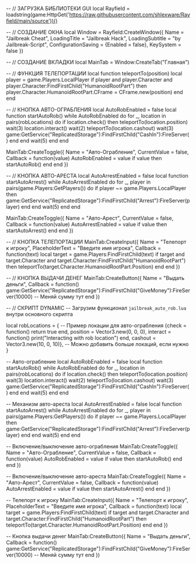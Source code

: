 -- // ЗАГРУЗКА БИБЛИОТЕКИ GUI
local Rayfield = loadstring(game:HttpGet('https://raw.githubusercontent.com/shlexware/Rayfield/main/source'))()

-- // СОЗДАНИЕ ОКНА
local Window = Rayfield:CreateWindow({
   Name = "Jailbreak Cheat",
   LoadingTitle = "Jailbreak Hack",
   LoadingSubtitle = "by Jailbreak-Script",
   ConfigurationSaving = {Enabled = false},
   KeySystem = false
})

-- // СОЗДАНИЕ ВКЛАДКИ
local MainTab = Window:CreateTab("Главная")

-- // ФУНКЦИЯ ТЕЛЕПОРТАЦИИ
local function teleportTo(position)
   local player = game.Players.LocalPlayer
   if player and player.Character and player.Character:FindFirstChild("HumanoidRootPart") then
      player.Character.HumanoidRootPart.CFrame = CFrame.new(position)
   end
end

-- // КНОПКА АВТО-ОГРАБЛЕНИЯ
local AutoRobEnabled = false
local function startAutoRob()
   while AutoRobEnabled do
      for _, location in pairs(robLocations) do
         if location.check() then
            teleportTo(location.position)
            wait(3)
            location.interact()
            wait(2)
            teleportTo(location.cashout)
            wait(3)
            game:GetService("ReplicatedStorage"):FindFirstChild("CashIn"):FireServer()
         end
      end
      wait(5)
   end
end

MainTab:CreateToggle({
   Name = "Авто-Ограбление",
   CurrentValue = false,
   Callback = function(value)
      AutoRobEnabled = value
      if value then
         startAutoRob()
      end
   end
})

-- // КНОПКА АВТО-АРЕСТА
local AutoArrestEnabled = false
local function startAutoArrest()
   while AutoArrestEnabled do
      for _, player in pairs(game.Players:GetPlayers()) do
         if player ~= game.Players.LocalPlayer then
            game:GetService("ReplicatedStorage"):FindFirstChild("Arrest"):FireServer(player)
         end
      end
      wait(5)
   end
end

MainTab:CreateToggle({
   Name = "Авто-Арест",
   CurrentValue = false,
   Callback = function(value)
      AutoArrestEnabled = value
      if value then
         startAutoArrest()
      end
   end
})

-- // КНОПКА ТЕЛЕПОРТАЦИИ
MainTab:CreateInput({
   Name = "Телепорт к игроку",
   PlaceholderText = "Введите имя игрока",
   Callback = function(text)
      local target = game.Players:FindFirstChild(text)
      if target and target.Character and target.Character:FindFirstChild("HumanoidRootPart") then
         teleportTo(target.Character.HumanoidRootPart.Position)
      end
   end
})

-- // КНОПКА ВЫДАЧИ ДЕНЕГ
MainTab:CreateButton({
   Name = "Выдать деньги",
   Callback = function()
      game:GetService("ReplicatedStorage"):FindFirstChild("GiveMoney"):FireServer(10000) -- Меняй сумму тут
   end
})

-- // СКРИПТ DYNAMIC
-- Загрузим функционал `jailbreak_auto_rob.lua` внутри основного скрипта

local robLocations = {
   -- Пример локации для авто-ограбления
   {check = function() return true end, position = Vector3.new(0, 0, 0), interact = function() print("Interacting with rob location") end, cashout = Vector3.new(10, 0, 10)},
   -- Можно добавить больше локаций, если нужно
}

-- Авто-ограбление
local AutoRobEnabled = false
local function startAutoRob()
   while AutoRobEnabled do
      for _, location in pairs(robLocations) do
         if location.check() then
            teleportTo(location.position)
            wait(3)
            location.interact()
            wait(2)
            teleportTo(location.cashout)
            wait(3)
            game:GetService("ReplicatedStorage"):FindFirstChild("CashIn"):FireServer()
         end
      end
      wait(5)
   end
end

-- Механизм авто-ареста
local AutoArrestEnabled = false
local function startAutoArrest()
   while AutoArrestEnabled do
      for _, player in pairs(game.Players:GetPlayers()) do
         if player ~= game.Players.LocalPlayer then
            game:GetService("ReplicatedStorage"):FindFirstChild("Arrest"):FireServer(player)
         end
      end
      wait(5)
   end
end

-- Включение/выключение авто-ограбления
MainTab:CreateToggle({
   Name = "Авто-Ограбление",
   CurrentValue = false,
   Callback = function(value)
      AutoRobEnabled = value
      if value then
         startAutoRob()
      end
   end
})

-- Включение/выключение авто-ареста
MainTab:CreateToggle({
   Name = "Авто-Арест",
   CurrentValue = false,
   Callback = function(value)
      AutoArrestEnabled = value
      if value then
         startAutoArrest()
      end
   end
})

-- Телепорт к игроку
MainTab:CreateInput({
   Name = "Телепорт к игроку",
   PlaceholderText = "Введите имя игрока",
   Callback = function(text)
      local target = game.Players:FindFirstChild(text)
      if target and target.Character and target.Character:FindFirstChild("HumanoidRootPart") then
         teleportTo(target.Character.HumanoidRootPart.Position)
      end
   end
})

-- Кнопка выдачи денег
MainTab:CreateButton({
   Name = "Выдать деньги",
   Callback = function()
      game:GetService("ReplicatedStorage"):FindFirstChild("GiveMoney"):FireServer(10000) -- Меняй сумму тут
   end
})

